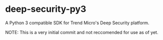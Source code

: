 # deep-security-py3
A Python 3 compatible SDK for Trend Micro's Deep Security platform.

NOTE: This is a very initial commit and not reccomended for use as of yet.
